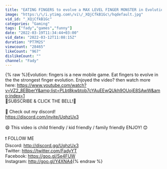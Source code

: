 ```yaml
---
title: "EATING FINGERS to evolve a MAX LEVEL FINGER MONSTER in Evolution: fingers"
image: "https:\/\/i.ytimg.com\/vi\/_XQjCfkB1Gc\/hqdefault.jpg"
vid_id: "_XQjCfkB1Gc"
categories: "Gaming"
tags: ["fady","games","funny"]
date: "2022-03-19T11:34:44+03:00"
vid_date: "2022-03-12T11:08:15Z"
duration: "PT7M2S"
viewcount: "28465"
likeCount: "967"
dislikeCount: ""
channel: "Fady"
---
```

{% raw %}Evolution: fingers is a new mobile game. Eat fingers to evolve in the the strongest finger evolution. Enjoyed the video?  then watch more here: <a rel="nofollow" target="blank" href="https://www.youtube.com/watch?v=VZ2_8EBberY&amp;list=PLbt8kwbtob7cYAuEEwQUkh9OUojE8SAwW&amp;index=1">https://www.youtube.com/watch?v=VZ2_8EBberY&amp;list=PLbt8kwbtob7cYAuEEwQUkh9OUojE8SAwW&amp;index=1</a><br />💛SUBSCRIBE &amp; CLICK THE BELL!💪<br /><br />🤖 Check out my discord!<br /><a rel="nofollow" target="blank" href="https://discord.com/invite/UqhzUx3">https://discord.com/invite/UqhzUx3</a><br /><br />😄 This video is child friendly / kid friendly / family friendly ENJOY! 😊<br /><br />❗ FOLLOW ME<br />Discord: <a rel="nofollow" target="blank" href="http://discord.gg/UqhzUx3">http://discord.gg/UqhzUx3</a><br />Twitter: <a rel="nofollow" target="blank" href="https://twitter.com/FadyYT">https://twitter.com/FadyYT</a><br />Facebook: <a rel="nofollow" target="blank" href="https://goo.gl/Se4FUW">https://goo.gl/Se4FUW</a><br />Instagram: <a rel="nofollow" target="blank" href="http://goo.gl/Y4XNA4">http://goo.gl/Y4XNA4</a>{% endraw %}
